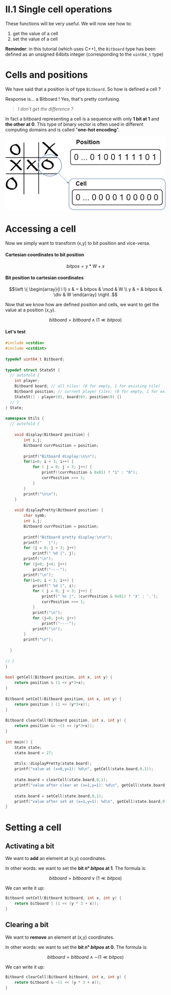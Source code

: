 # II.1 Single cell operations

These functions will be very useful. We will now see how to:
1. get the value of a cell
2. set the value of a cell

**Reminder**: in this tutorial (which uses C++), the `Bitboard` type has been defined as an unsigned 64bits integer (corresponding to the `uint64_t` type)

# Cells and positions

We have said that a position is of type `Bitboard`. So how is defined a cell ?

Response is... a Bitboard ! Yes, that's pretty confusing.

> _I don't get the difference ?_

In fact a bitboard representing a cell is a sequence with only **1 bit at 1** and **the other at 0**. This type of binary vector is often used in different computing domains and is called "**one-hot encoding**".

![Cell](img/cell.png)

# Accessing a cell

Now we simply want to transform (x,y) to bit position and vice-versa.

#### Cartesian coordinates to bit position

```math
bitpos = y * W + x
```

#### Bit position to cartesian coordinates

```math
\left \{
\begin{array}{l l l}
  x  & = & bitpos & \mod & W \\
  y  & = & bitpos & \div & W
\end{array}
\right .
```

Now that we know how are defined position and cells, we want to get the value at a position (x,y).

```math
bitboard = bitboard \wedge (1 \ll bitpos)
```

#### Let's test

```C++ runnable
#include <cstdio>
#include <cstdint>

typedef uint64_t Bitboard;

typedef struct StateSt {
  // autofold {
    int player;
    Bitboard board; // all tiles: (0 for empty, 1 for existing tile)
    Bitboard position; // current player tiles: (0 for empty, 1 for existing tile)
    StateSt() : player(0), board(0), position(0) {}
  // }
} State;

namespace Utils {
  // autofold {

    void display(Bitboard position) {
        int i,j;
        Bitboard currPosition = position;

        printf("Bitboard display:\n\n");
        for(i=0; i < 3; i++) {
            for ( j = 0; j < 3; j++) {
                printf((currPosition & 0x01) ? "1" : "0");
                currPosition >>= 1;
            }
        }
        printf("\n\n");
    }

    void displayPretty(Bitboard position) {
        char symb;
        int i,j;
        Bitboard currPosition = position;

        printf("Bitboard pretty display:\n\n");
        printf("   |");
        for (j = 0; j < 3; j++)
            printf(" %d |", j);
        printf("\n");
        for (j=0; j<4; j++)
            printf("----");
        printf("\n");
        for(i=0; i < 3; i++) {
            printf(" %d |", i);
            for ( j = 0; j < 3; j++) {
                printf(" %c |", (currPosition & 0x01) ? 'X' : '.');
                currPosition >>= 1;
            }
            printf("\n");
            for (j=0; j<4; j++)
                printf("----");
            printf("\n");
        }
        printf("\n");

  }

// }
}

bool getCell(Bitboard position, int x, int y) {
    return position & (1 << y*3+x);
}

Bitboard setCell(Bitboard position, int x, int y) {
    return position | (1 << (y*3+x));
}

Bitboard clearCell(Bitboard position, int x, int y) {
    return position &= ~(1 << (y*3+x));
}

int main() {
    State state;
    state.board = 27;
    
    Utils::displayPretty(state.board);
    printf("value at (x=0,y=1): %d\n", getCell(state.board,0,1));
    
    state.board = clearCell(state.board,0,1);
    printf("value after clear at (x=1,y=1): %d\n", getCell(state.board,0,1));
    
    state.board = setCell(state.board,0,1);
    printf("value after set at (x=1,y=1): %d\n", getCell(state.board,0,1));
}
```

# Setting a cell

## Activating a bit

We want to **add** an element at (x,y) coordinates.

In other words: we want to set the **bit n° _bitpos_ at 1**. The formula is:

```math
bitboard = bitboard \vee (1 \ll bitpos)
```

We can write it up:

```C++
Bitboard setCell(Bitboard bitboard, int x, int y) {
    return bitboard | (1 << (y * 3 + x));
}
```

## Clearing a bit

We want to **remove** an element at (x,y) coordinates.

In other words: we want to set the **bit n° _bitpos_ at 0**. The formula is:

```math
bitboard = bitboard \wedge \mathord{\sim}(1 \ll bitpos)
```

We can write it up:

```C++
Bitboard clearCell(Bitboard bitboard, int x, int y) {
    return bitboard & ~(1 << (y * 3 + x));
}
```
